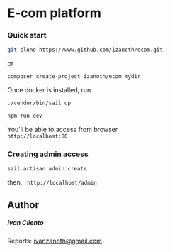 # E-com platform

### Quick start
 
```bash
git clone https://www.github.com/izanoth/ecom.git
```
or
```bash
composer create-project izanoth/ecom mydir
```

Once docker is installed, run<br>
```bash
./vendor/bin/sail up
```

```bash
npm run dev
```
You'll be able to access from browser<br>
<code>http://localhost:80</code>

### Creating admin access

```bash
sail artisan admin:create
```
then,
<code>
http://localhost/admin
</code>



## Author

##### Ivan Cilento
<mall>Reports: ivanzanoth@gmail.com</small>
